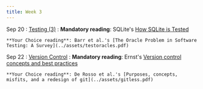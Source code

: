 ```yaml
---
title: Week 3
---
```


Sep 20
: [Testing (3)](../assets/lecture-11-testing3.pdf)
  : **Mandatory reading**: SQLite's [How SQLite is Tested](https://www.sqlite.org/testing.html)

    **Your Choice reading**: Barr et al.'s [The Oracle Problem in Software Testing: A Survey](../assets/testoracles.pdf)

Sep 22
: [Version Control](../assets/lecture-05-version-control.pdf)
  : **Mandatory reading**: Ernst's [Version control concepts and best practices](https://homes.cs.washington.edu/~mernst/advice/version-control.html)
  
    **Your Choice reading**: De Rosso et al.'s [Purposes, concepts, misfits, and a redesign of git](../assets/gitless.pdf)

